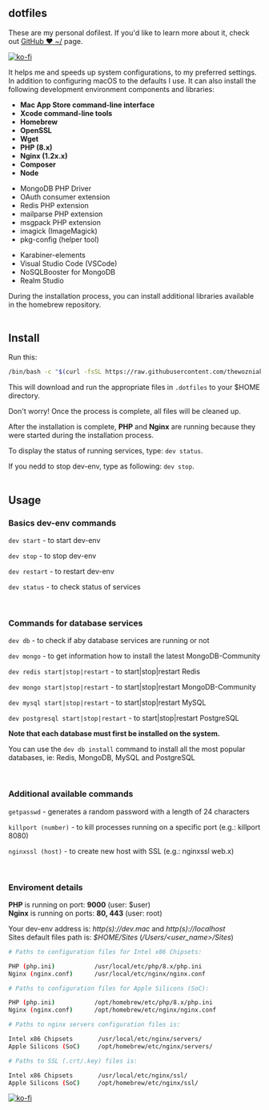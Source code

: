 # 

## dotfiles

These are my personal dofilest. If you'd like to learn more about it, check out [GitHub ❤ ~/](http://dotfiles.github.io) page.

[![ko-fi](https://ko-fi.com/img/githubbutton_sm.svg)](https://ko-fi.com/thewoz)

It helps me and speeds up system configurations, to my preferred settings. In addition to configuring macOS to the defaults I use. It can also install the following development environment components and libraries:
+ <strong>Mac App Store command-line interface</strong>
+ <strong>Xcode command-line tools</strong>
+ <strong>Homebrew</strong>
+ <strong>OpenSSL</strong>
+ <strong>Wget</strong>
+ <strong>PHP (8.x)</strong>
+ <strong>Nginx (1.2x.x)</strong>
+ <strong>Composer</strong>
+ <strong>Node</strong>
- MongoDB PHP Driver
- OAuth consumer extension
- Redis PHP extension
- mailparse PHP extension
- msgpack PHP extension
- imagick (ImageMagick)
- pkg-config (helper tool)
+ Karabiner-elements
+ Visual Studio Code (VSCode)
+ NoSQLBooster for MongoDB
+ Realm Studio



During the installation process, you can install additional libraries available in the homebrew repository.
<br /><br />

## Install

Run this:

```sh
/bin/bash -c "$(curl -fsSL https://raw.githubusercontent.com/thewozniak/dotfiles/main/remote.sh)"
```

This will download and run the appropriate files in `.dotfiles` to your $HOME directory.

Don't worry! Once the process is complete, all files will be cleaned up.

After the installation is complete, <strong>PHP</strong> and <strong>Nginx</strong> are running because they were started during the installation process.

To display the status of running services, type: `dev status`.

If you nedd to stop dev-env, type as following: `dev stop`.
<br /><br />

## Usage


### Basics dev-env commands<br />

`dev start` - to start dev-env

`dev stop` - to stop dev-env

`dev restart` - to restart dev-env

`dev status` - to check status of services

<br />

### Commands for database services<br />

`dev db` - to check if aby database services are running or not

`dev mongo` - to get information how to install the latest MongoDB-Community

`dev redis start|stop|restart` - to start|stop|restart Redis

`dev mongo start|stop|restart` - to start|stop|restart MongoDB-Community

`dev mysql start|stop|restart` - to start|stop|restart MySQL

`dev postgresql start|stop|restart` - to start|stop|restart PostgreSQL

<strong>Note that each database must first be installed on the system.</strong>

You can use the `dev db install` command to install all the most popular databases, ie: Redis, MongoDB, MySQL and PostgreSQL

<br />

### Additional available commands<br />

`getpasswd` - generates a random password with a length of 24 characters

`killport (number)` - to kill processes running on a specific port (e.g.: killport 8080)

`nginxssl (host)` - to create new host with SSL (e.g.: nginxssl web.x)


<br />

### Enviroment details<br />

<strong>PHP</strong> is running on port: <strong>9000</strong> (user: $user)<br />
<strong>Nginx</strong> is running on ports: <strong>80, 443</strong> (user: root)<br />

Your dev-env address is: <i>http(s)://dev.mac</i> and <i>http(s)://localhost</i><br />
Sites default files path is: <i>$HOME/Sites</i> (<i>/Users/<user_name>/Sites</i>)<br />


```sh
# Paths to configuration files for Intel x86 Chipsets:

PHP (php.ini)           /usr/local/etc/php/8.x/php.ini
Nginx (nginx.conf)      /usr/local/etc/nginx/nginx.conf
```



```sh
# Paths to configuration files for Apple Silicons (SoC):

PHP (php.ini)           /opt/homebrew/etc/php/8.x/php.ini
Nginx (nginx.conf)      /opt/homebrew/etc/nginx/nginx.conf
```



```sh
# Paths to nginx servers configuration files is:

Intel x86 Chipsets       /usr/local/etc/nginx/servers/
Apple Silicons (SoC)     /opt/homebrew/etc/nginx/servers/
```


```sh
# Paths to SSL (.crt/.key) files is:

Intel x86 Chipsets       /usr/local/etc/nginx/ssl/
Apple Silicons (SoC)     /opt/homebrew/etc/nginx/ssl/
```

[![ko-fi](https://ko-fi.com/img/githubbutton_sm.svg)](https://ko-fi.com/thewoz)
